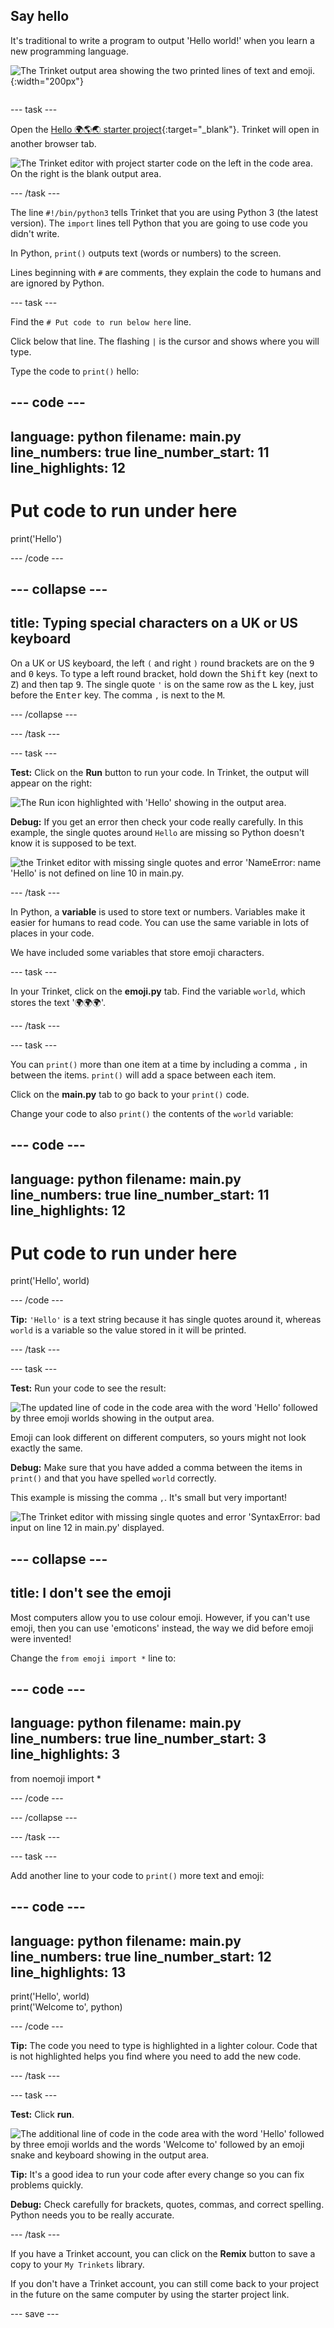 ## Say hello

<div style="display: flex; flex-wrap: wrap">
<div style="flex-basis: 200px; flex-grow: 1; margin-right: 15px;">
It's traditional to write a program to output 'Hello world!' when you learn a new programming language.
</div>
<div>

![The Trinket output area showing the two printed lines of text and emoji.](images/say_hello.png){:width="200px"}

</div>
</div>

--- task ---

Open the [Hello 🌍🌎🌏 starter project](https://trinket.io/python/975f35023b){:target="_blank"}. Trinket will open in another browser tab.

![The Trinket editor with project starter code on the left in the code area. On the right is the blank output area.](images/starter_project.png)

--- /task ---

The line `#!/bin/python3` tells Trinket that you are using Python 3 (the latest version). The `import` lines tell Python that you are going to use code you didn't write.

In Python, `print()` outputs text (words or numbers) to the screen.

Lines beginning with `#` are comments, they explain the code to humans and are ignored by Python.

--- task ---

Find the `# Put code to run below here` line.

Click below that line. The flashing `|` is the cursor and shows where you will type.

Type the code to `print()` hello:

--- code ---
---
language: python filename: main.py line_numbers: true line_number_start: 11
line_highlights: 12
---

# Put code to run under here
print('Hello')

--- /code ---

--- collapse ---
---
title: Typing special characters on a UK or US keyboard
---

On a UK or US keyboard, the left `(` and right `)` round brackets are on the <kbd>9</kbd> and <kbd>0</kbd> keys. To type a left round bracket, hold down the <kbd>Shift</kbd> key (next to <kbd>Z</kbd>) and then tap <kbd>9</kbd>. The single quote `'` is on the same row as the <kbd>L</kbd> key, just before the <kbd>Enter</kbd> key. The comma `,` is next to the <kbd>M</kbd>.

--- /collapse ---

--- /task ---

--- task ---

**Test:** Click on the **Run** button to run your code. In Trinket, the output will appear on the right:

![The Run icon highlighted with 'Hello' showing in the output area. ](images/run_hello.png)

**Debug:** If you get an error then check your code really carefully. In this example, the single quotes around `Hello` are missing so Python doesn't know it is supposed to be text.

![the Trinket editor with missing single quotes and error 'NameError: name 'Hello' is not defined on line 10 in main.py.](images/hello_error.png)

--- /task ---

In Python, a **variable** is used to store text or numbers. Variables make it easier for humans to read code. You can use the same variable in lots of places in your code.

We have included some variables that store emoji characters.

--- task ---

In your Trinket, click on the **emoji.py** tab. Find the variable `world`, which stores the text '🌍🌍🌍'.

--- /task ---

--- task ---

You can `print()` more than one item at a time by including a comma `,` in between the items. `print()` will add a space between each item.

Click on the **main.py** tab to go back to your `print()` code.

Change your code to also `print()` the contents of the `world` variable:

--- code ---
---
language: python filename: main.py line_numbers: true line_number_start: 11
line_highlights: 12
---

# Put code to run under here
print('Hello', world)

--- /code ---

**Tip:** `'Hello'` is a text string because it has single quotes around it, whereas `world` is a variable so the value stored in it will be printed.

--- /task ---

--- task ---

**Test:** Run your code to see the result:

![The updated line of code in the code area with the word 'Hello' followed by three emoji worlds showing in the output area.](images/run_hello_world.png)

Emoji can look different on different computers, so yours might not look exactly the same.

**Debug:** Make sure that you have added a comma between the items in `print()` and that you have spelled `world` correctly.

This example is missing the comma `,`. It's small but very important!

![The Trinket editor with missing single quotes and error 'SyntaxError: bad input on line 12 in main.py' displayed.](images/comma_error.png)

--- collapse ---
---
title: I don't see the emoji
---

Most computers allow you to use colour emoji. However, if you can't use emoji, then you can use 'emoticons' instead, the way we did before emoji were invented!

Change the `from emoji import *` line to:

--- code ---
---
language: python filename: main.py line_numbers: true line_number_start: 3
line_highlights: 3
---

from noemoji import *

--- /code ---

--- /collapse ---

--- /task ---

--- task ---

Add another line to your code to `print()` more text and emoji:

--- code ---
---
language: python filename: main.py line_numbers: true line_number_start: 12
line_highlights: 13
---

print('Hello', world)    
print('Welcome to', python)

--- /code ---

**Tip:** The code you need to type is highlighted in a lighter colour. Code that is not highlighted helps you find where you need to add the new code.

--- /task ---

--- task ---

**Test:** Click **run**.

![The additional line of code in the code area with the word 'Hello' followed by three emoji worlds and the words 'Welcome to' followed by an emoji snake and keyboard showing in the output area.](images/run_multiple.png)

**Tip:** It's a good idea to run your code after every change so you can fix problems quickly.

**Debug:** Check carefully for brackets, quotes, commas, and correct spelling. Python needs you to be really accurate.

--- /task ---

If you have a Trinket account, you can click on the **Remix** button to save a copy to your `My Trinkets` library.

If you don't have a Trinket account, you can still come back to your project in the future on the same computer by using the starter project link.

--- save ---
